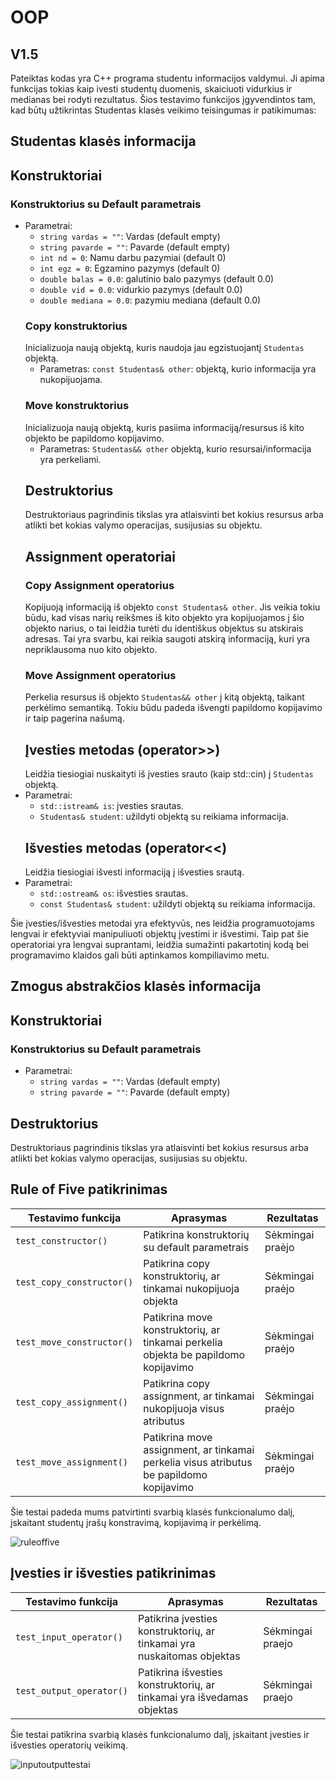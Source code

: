 # OOP
## V1.5
Pateiktas kodas yra C++ programa studentu informacijos valdymui. Ji apima funkcijas tokias kaip ivesti studentų duomenis, skaiciuoti vidurkius ir medianas bei rodyti rezultatus. Šios testavimo funkcijos įgyvendintos tam, kad būtų užtikrintas Studentas klasės veikimo teisingumas ir patikimumas:

## Studentas klasės informacija
## Konstruktoriai
### Konstruktorius su Default parametrais
- Parametrai:
  -   `string vardas = ""`: Vardas (default empty)
  -   `string pavarde = ""`: Pavarde (default empty)
  -   `int nd = 0`: Namu darbu pazymiai (default 0)
  -   `int egz = 0`: Egzamino pazymys (default 0)
  -   `double balas = 0.0`: galutinio balo pazymys (default 0.0)
  -   `double vid = 0.0`: vidurkio pazymys (default 0.0)
  -   `double mediana = 0.0`: pazymiu mediana (default 0.0)
  ### Copy konstruktorius
  Inicializuoja naują objektą, kuris naudoja jau egzistuojantį `Studentas` objektą.
  - Parametras: `const Studentas& other`: objektą, kurio informacija yra nukopijuojama.
  ### Move konstruktorius
  Inicializuoja naują objektą, kuris pasiima informaciją/resursus iš kito objekto be papildomo kopijavimo.
  - Parametras: `Studentas&& other` objektą, kurio resursai/informacija yra perkeliami.
  ## Destruktorius
  Destruktoriaus pagrindinis tikslas yra atlaisvinti bet kokius resursus arba atlikti bet kokias valymo operacijas, susijusias su objektu.
  ## Assignment operatoriai
  ### Copy Assignment operatorius
  Kopijuoją informaciją iš objekto `const Studentas& other`. Jis veikia tokiu būdu, kad visas narių reikšmes iš kito objekto yra kopijuojamos į šio objekto narius, o tai leidžia turėti du identiškus objektus su atskirais adresas. Tai yra svarbu, kai reikia saugoti atskirą informaciją, kuri yra nepriklausoma nuo kito objekto.
  ### Move Assignment operatorius
  Perkelia resursus iš objekto `Studentas&& other` į kitą objektą, taikant perkėlimo semantiką. Tokiu būdu padeda išvengti papildomo kopijavimo ir taip pagerina našumą.
  ## Įvesties metodas (operator>>)
  Leidžia tiesiogiai nuskaityti iš įvesties srauto (kaip std::cin) į `Studentas` objektą.
- Parametrai:
    -  `std::istream& is`: įvesties srautas.
    -  `Studentas& student`: užildyti objektą su reikiama informacija.
  ## Išvesties metodas (operator<<)
  Leidžia tiesiogiai išvesti informaciją į išvesties srautą.
- Parametrai:
    -  `std::ostream& os`: išvesties srautas.
    -  `const Studentas& student`: užildyti objektą su reikiama informacija.

Šie įvesties/išvesties metodai yra efektyvūs, nes leidžia programuotojams lengvai ir efektyviai manipuliuoti objektų įvestimi ir išvestimi. Taip pat šie operatoriai yra lengvai suprantami, leidžia sumažinti pakartotinį kodą bei programavimo klaidos gali būti aptinkamos kompiliavimo metu.
## Zmogus abstrakčios klasės informacija
## Konstruktoriai
### Konstruktorius su Default parametrais
- Parametrai:
  -   `string vardas = ""`: Vardas (default empty)
  -   `string pavarde = ""`: Pavarde (default empty)
## Destruktorius
Destruktoriaus pagrindinis tikslas yra atlaisvinti bet kokius resursus arba atlikti bet kokias valymo operacijas, susijusias su objektu.

## Rule of Five patikrinimas
| Testavimo funkcija       | Aprasymas                                                                             |  Rezultatas     |
|--------------------------|---------------------------------------------------------------------------------------|-----------------|
|`test_constructor()`      |Patikrina konstruktorių su default parametrais                                         |Sėkmingai praėjo |
|`test_copy_constructor()` |Patikrina copy konstruktorių, ar tinkamai nukopijuoja objekta                          |Sėkmingai praėjo |   
|`test_move_constructor()` |Patikrina move konstruktorių, ar tinkamai perkelia objekta be papildomo kopijavimo     |Sėkmingai praėjo |   
|`test_copy_assignment()`  |Patikrina copy assignment, ar tinkamai nukopijuoja visus atributus                     |Sėkmingai praėjo |   
|`test_move_assignment()`  |Patikrina move assignment, ar tinkamai perkelia visus atributus be papildomo kopijavimo|Sėkmingai praėjo |   

Šie testai padeda mums patvirtinti svarbią klasės funkcionalumo dalį, įskaitant studentų įrašų konstravimą, kopijavimą ir perkėlimą.

![ruleoffive](https://github.com/Pijus-B/2-uzduotis/assets/90143621/2c89644f-52bb-4355-9688-918cc3e9dbff)


## Įvesties ir išvesties patikrinimas
| Testavimo funkcija       | Aprasymas                                                                             |  Rezultatas     |
|--------------------------|---------------------------------------------------------------------------------------|-----------------|
|`test_input_operator()`   |Patikrina įvesties konstruktorių, ar tinkamai yra nuskaitomas objektas                 |Sėkmingai praejo |
|`test_output_operator()`  |Patikrina išvesties konstruktorių, ar tinkamai yra išvedamas objektas                  |Sėkmingai praejo |

Šie testai patikrina svarbią klasės funkcionalumo dalį, įskaitant įvesties ir išvesties operatorių veikimą.

![inputoutputtestai](https://github.com/Pijus-B/2-uzduotis/assets/90143621/b927e409-0e97-4c25-967b-f321d0b5e92a)







































